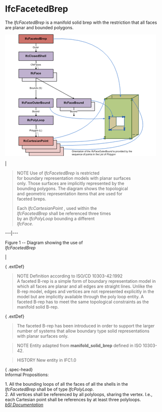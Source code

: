 IfcFacetedBrep
==============
The _IfcFacetedBrep_ is a manifold solid brep with the restriction that all
faces are planar and bounded polygons.  
  
  
  
  
  
  
![faceted brep instantiation](figures/ifcfacetedbrep_01.png)  
  
|  

>  
>  NOTE  Use of _IfcFacetedBrep_ is restricted  
>  for boundary representation models with planar surfaces  
>  only. Those surfaces are implicitly represented by the  
>  bounding polygons. The diagram shows the topological  
>  and geometric representation items that are used for  
>  faceted breps.  
>  
>  
>  
>  Each _IfcCartesianPoint_ , used within the  
>  _IfcFacetedBrep_ shall be referenced three times  
>  by an _IfcPolyLoop_ bounding a different  
>  _IfcFace_.  
>

  
  
  
---|---  
  
  
  

Figure 1 -- Diagram showing the use of  
_IfcFacetedBrep_  

  
  
|  
  
  
  
  
  
  
{ .extDef}  
> NOTE  Definition according to ISO/CD 10303-42:1992  
> A faceted B-rep is a simple form of boundary representation model in which
> all faces are planar and all edges are straight lines. Unlike the B-rep
> model, edges and vertices are not represented explicitly in the model but
> are implicitly available through the poly loop entity. A faceted B-rep has
> to meet the same topological constraints as the manifold solid B-rep.  
  
{ .extDef}  
> The faceted B-rep has been introduced in order to support the larger number
> of systems that allow boundary type solid representations with planar
> surfaces only.  
  
> NOTE  Entity adapted from **manifold_solid_brep** defined in ISO 10303-42.  
  
> HISTORY  New entity in IFC1.0  
  
  
  
{ .spec-head}  
Informal Propositions:  
  
1\. All the bounding loops of all the faces of all the shells in the
_IfcFacetedBrep_ shall be of type _IfcPolyLoop_.  
2\. All vertices shall be referenced by all polyloops, sharing the vertex.
I.e., each Cartesian point shall be references by at least three polyloops.  
[ _bSI
Documentation_](https://standards.buildingsmart.org/IFC/DEV/IFC4_2/FINAL/HTML/schema/ifcgeometricmodelresource/lexical/ifcfacetedbrep.htm)


